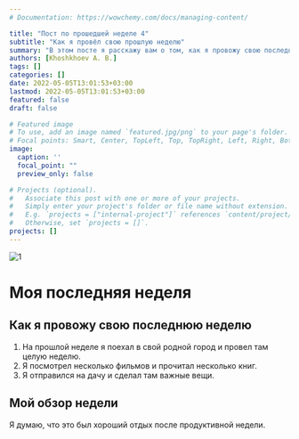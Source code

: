 ```yaml
---
# Documentation: https://wowchemy.com/docs/managing-content/

title: "Пост по прошедшей неделе 4"
subtitle: "Как я провёл свою прошлую неделю"
summary: "В этом посте я расскажу вам о том, как я провожу свою последнюю неделю."
authors: [Khoshkhoev A. B.]
tags: []
categories: []
date: 2022-05-05T13:01:53+03:00
lastmod: 2022-05-05T13:01:53+03:00
featured: false
draft: false

# Featured image
# To use, add an image named `featured.jpg/png` to your page's folder.
# Focal points: Smart, Center, TopLeft, Top, TopRight, Left, Right, BottomLeft, Bottom, BottomRight.
image:
  caption: ''
  focal_point: ""
  preview_only: false

# Projects (optional).
#   Associate this post with one or more of your projects.
#   Simply enter your project's folder or file name without extension.
#   E.g. `projects = ["internal-project"]` references `content/project/deep-learning/index.md`.
#   Otherwise, set `projects = []`.
projects: []
---
```

![1](https://catherineasquithgallery.com/uploads/posts/2021-03/1614637939_91-p-fon-zakata-dlya-fotoshopa-106.jpg)
# Моя последняя неделя

## Как я провожу свою последнюю неделю

1. На прошлой неделе я поехал в свой родной город и провел там целую неделю.
2. Я посмотрел несколько фильмов и прочитал несколько книг.
3. Я отправился на дачу и сделал там важные вещи.

## Мой обзор недели

Я думаю, что это был хороший отдых после продуктивной недели.
